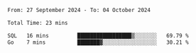 <!--START_SECTION:waka-->

```txt
From: 27 September 2024 - To: 04 October 2024

Total Time: 23 mins

SQL   16 mins         █████████████████▒░░░░░░░   69.79 %
Go    7 mins          ███████▓░░░░░░░░░░░░░░░░░   30.21 %
```

<!--END_SECTION:waka-->

